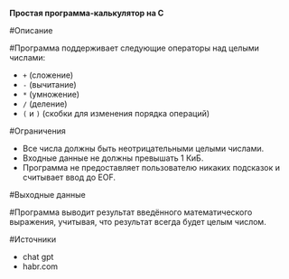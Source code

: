 **Простая программа-калькулятор на C**

#Описание

#Программа поддерживает следующие операторы над целыми числами:
- `+` (сложение)
- `-` (вычитание)
- `*` (умножение)
- `/` (деление)
- `(` и `)` (скобки для изменения порядка операций)

#Ограничения
- Все числа должны быть неотрицательными целыми числами.
- Входные данные не должны превышать 1 КиБ.
- Программа не предоставляет пользователю никаких подсказок и считывает ввод до EOF.

#Выходные данные

#Программа выводит результат введённого математического выражения, учитывая, что результат всегда будет целым числом.

#Источники
- chat gpt
- habr.com
